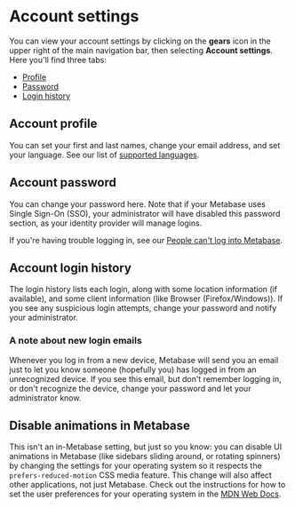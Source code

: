 # Account settings

You can view your account settings by clicking on the **gears** icon in the upper right of the main navigation bar, then selecting **Account settings**. Here you'll find three tabs:

- [Profile](#account-profile)
- [Password](#account-password)
- [Login history](#account-login-history)

## Account profile

You can set your first and last names, change your email address, and set your language. See our list of [supported languages](../administration-guide/localization.md).

## Account password

You can change your password here. Note that if your Metabase uses Single Sign-On (SSO), your administrator will have disabled this password section, as your identity provider will manage logins.

If you're having trouble logging in, see our [People can't log into Metabase](../troubleshooting-guide/cant-log-in.md).

## Account login history

The login history lists each login, along with some location information (if available), and some client information (like Browser (Firefox/Windows)).
If you see any suspicious login attempts, change your password and notify your administrator.

### A note about new login emails

Whenever you log in from a new device, Metabase will send you an email just to let you know someone (hopefully you) has logged in from an unrecognized device. If you see this email, but don't remember logging in, or don't recognize the device, change your password and let your administrator know. 

## Disable animations in Metabase

This isn't an in-Metabase setting, but just so you know: you can disable UI animations in Metabase (like sidebars sliding around, or rotating spinners) by changing the settings for your operating system so it respects the `prefers-reduced-motion` CSS media feature. This change will also affect other applications, not just Metabase. Check out the instructions for how to set the user preferences for your operating system in the [MDN Web Docs](https://developer.mozilla.org/en-US/docs/Web/CSS/@media/prefers-reduced-motion#user_preferences).
